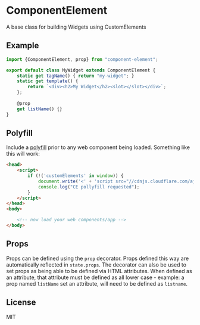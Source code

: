 # ComponentElement

A base class for building Widgets using CustomElements

## Example

```javascript
import {ComponentElement, prop} from "component-element";

export default class MyWidget extends ComponentElement {
    static get tagName() { return "my-widget"; }
    static get template() {
        return `<div><h2>My Widget</h2><slot></slot></div>`;
    };
    
    @prop
    get listName() {}
}
```

## Polyfill

Include a [polyfill](https://github.com/WebReflection/document-register-element) prior to any web component being loaded.  Something like this will work:
 
```html
<head>
    <script>
        if (!('customElements' in window)) {
            document.write('<' + 'script src="//cdnjs.cloudflare.com/ajax/libs/document-register-element/1.5.0/document-register-element.js"></' + 'script>');
            console.log("CE pollyfill requested");
        }
    </script>
</head>
<body>

    <!-- now load your web components/app -->
</body>

```

## Props

Props can be defined using the `prop` decorator. Props defined this way are automatically reflected in `state.props`. The decorator can also be used to set props as being able to be defined via HTML attributes. When defined as an attribute, that attribute must be defined as all lower case - example: a prop named `listName` set an attribute, will need to be defined as `listname`.

## License

MIT